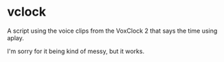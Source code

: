 # vclock
A script using the voice clips from the VoxClock 2 that says the time using aplay.

I'm sorry for it being kind of messy, but it works.
